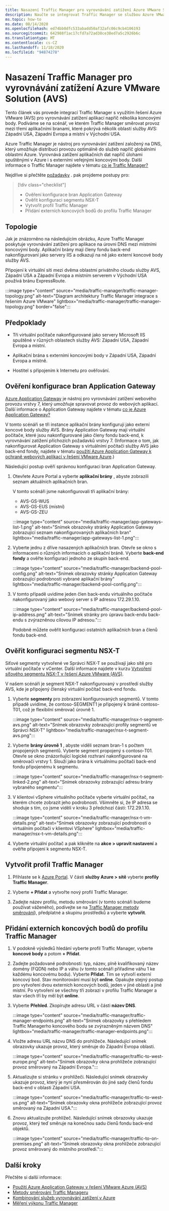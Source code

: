 ```yaml
---
title: Nasazení Traffic Manager pro vyrovnávání zatížení Azure VMware Solution (AVS)
description: Naučte se integrovat Traffic Manager se službou Azure VMware Solution (AVS) pro vyrovnávání zatížení aplikací napříč několika koncovými body v různých oblastech.
ms.topic: how-to
ms.date: 08/14/2020
ms.openlocfilehash: ed74bb0dfc533abadd50af32afc06c9cb4106193
ms.sourcegitcommit: 642988f1ac17cfd7a72ad38ce38ed7a5c2926b6c
ms.translationtype: MT
ms.contentlocale: cs-CZ
ms.lasthandoff: 11/18/2020
ms.locfileid: "94874278"
---
```

# <a name="deploy-traffic-manager-to-balance-azure-vmware-solution-avs-workloads"></a>Nasazení Traffic Manager pro vyrovnávání zatížení Azure VMware Solution (AVS)

Tento článek vás provede integrací Traffic Manager s využitím řešení Azure VMware (AVS) pro vyrovnávání zatížení aplikací napříč několika koncovými body. Podíváme se na scénář, ve kterém Traffic Manager směrovat provoz mezi třemi aplikačními branami, které pokrývá několik oblastí služby AVS: Západní USA, Západní Evropa a místní v Východní USA. 

Azure Traffic Manager je nástroj pro vyrovnávání zatížení založený na DNS, který umožňuje distribuci provozu optimálně do služeb napříč globálními oblastmi Azure. Vyrovnává zatížení aplikačních dat napříč úlohami spuštěnými v Azure i s externími veřejnými koncovými body. Další informace o Traffic Manager najdete v tématu [co je Traffic Manager?](../traffic-manager/traffic-manager-overview.md)

Nejdříve si přečtěte [požadavky](#prerequisites) . pak projdeme postupy pro:

> [!div class="checklist"]
> * Ověření konfigurace bran Application Gateway
> * Ověřit konfiguraci segmentu NSX-T
> * Vytvořit profil Traffic Manager
> * Přidání externích koncových bodů do profilu Traffic Manager

## <a name="topology"></a>Topologie

Jak je znázorněno na následujícím obrázku, Azure Traffic Manager poskytuje vyrovnávání zatížení pro aplikace na úrovni DNS mezi místními koncovými body. Aplikační brány mají členy fondu back-end nakonfigurovaní jako servery IIS a odkazují na ně jako externí koncové body služby AVS.

Připojení k virtuální síti mezi dvěma oblastmi privátního cloudu služby AVS, Západní USA a Západní Evropa a místním serverem v Východní USA používá bránu ExpressRoute.   

:::image type="content" source="media/traffic-manager/traffic-manager-topology.png" alt-text="Diagram architektury Traffic Manager integrace s řešením Azure VMware" lightbox="media/traffic-manager/traffic-manager-topology.png" border="false":::
 
## <a name="prerequisites"></a>Předpoklady

- Tři virtuální počítače nakonfigurované jako servery Microsoft IIS spuštěné v různých oblastech služby AVS: Západní USA, Západní Evropa a místní. 

- Aplikační brána s externími koncovými body v Západní USA, Západní Evropa a místně.

- Hostitel s připojením k Internetu pro ověřování. 

## <a name="verify-configuration-of-your-application-gateways"></a>Ověření konfigurace bran Application Gateway

[Azure Application Gateway](https://azure.microsoft.com/services/application-gateway/) je nástroj pro vyrovnávání zatížení webového provozu vrstvy 7, který umožňuje spravovat provoz do webových aplikací. Další informace o Application Gateway najdete v tématu [co je Azure Application Gateway?](../application-gateway/overview.md) 

V tomto scénáři se tři instance aplikační brány konfigurují jako externí koncové body služby AVS. Brány Application Gateway mají virtuální počítače, které jsou nakonfigurované jako členy fondu back-end, k vyrovnávání zatížení příchozích požadavků vrstvy 7. (Informace o tom, jak nakonfigurovat Application Gateway s virtuálními počítači služby AVS jako back-end fondy, najdete v tématu [použití Azure Application Gateway k ochraně webových aplikací v řešení VMware Azure](protect-azure-vmware-solution-with-application-gateway.md).)  

Následující postup ověří správnou konfiguraci bran Application Gateway.

1. Otevřete Azure Portal a vyberte **aplikační brány** , abyste zobrazili seznam aktuálních aplikačních bran. 

    V tomto scénáři jsme nakonfigurovali tři aplikační brány:
    - AVS-GS-WUS
    - AVS-GS-EUS (místní)
    - AVS-GS-ZEU

    :::image type="content" source="media/traffic-manager/app-gateways-list-1.png" alt-text="Snímek obrazovky stránky Application Gateway zobrazující seznam nakonfigurovaných aplikačních bran" lightbox="media/traffic-manager/app-gateways-list-1.png":::

2. Vyberte jednu z dříve nasazených aplikačních bran. Otevře se okno s informacemi o různých informacích o aplikační bráně. Vyberte **back-end fondy** a ověřte konfiguraci jednoho ze skupin back-end.

   :::image type="content" source="media/traffic-manager/backend-pool-config.png" alt-text="Snímek obrazovky stránky Application Gateway zobrazující podrobnosti vybrané aplikační brány" lightbox="media/traffic-manager/backend-pool-config.png":::
 
3. V tomto případě uvidíme jeden člen back-endu virtuálního počítače nakonfigurovaný jako webový server s IP adresou 172.29.1.10.
 
    :::image type="content" source="media/traffic-manager/backend-pool-ip-address.png" alt-text="Snímek stránky pro úpravu back-endu back-endu s zvýrazněnou cílovou IP adresou.":::

    Podobně můžete ověřit konfiguraci ostatních aplikačních bran a členů fondu back-end. 

## <a name="verify-configuration-of-the-nsx-t-segment"></a>Ověřit konfiguraci segmentu NSX-T

Síťové segmenty vytvořené ve Správci NSX-T se používají jako sítě pro virtuální počítače v vCenter. Další informace najdete v kurzu [Vytvoření síťového segmentu NSX-T v řešení Azure VMware (AVS)](tutorial-nsx-t-network-segment.md).

V našem scénáři je segment NSX-T nakonfigurovaný v prostředí služby AVS, kde je připojený členský virtuální počítač back-end fondu.

1. Vyberte **segmenty** pro zobrazení konfigurovaných segmentů. V tomto případě uvidíme, že contoso-SEGMENT1 je připojený k bráně contoso-T01, což je flexibilní směrovač úrovně 1.

    :::image type="content" source="media/traffic-manager/nsx-t-segment-avs.png" alt-text="Snímek obrazovky zobrazující profily segmentů ve Správci NSX-T" lightbox="media/traffic-manager/nsx-t-segment-avs.png":::    

2. Vyberte **brány úrovně 1** , abyste viděli seznam bran-1 s počtem propojených segmentů. Vyberte segment propojený s contoso-T01. Otevře se okno znázorňující logické rozhraní nakonfigurované na směrovači vrstvy 1. Slouží jako brána k virtuálnímu počítači back-end fondu připojenému k segmentu.

   :::image type="content" source="media/traffic-manager/nsx-t-segment-linked-2.png" alt-text="Snímek obrazovky zobrazující adresu brány vybraného segmentu":::    

3. V klientovi vSphere virtuálního počítače vyberte virtuální počítač, na kterém chcete zobrazit jeho podrobnosti. Všimněte si, že IP adresa se shoduje s tím, co jsme viděli v kroku 3 předchozí části: 172.29.1.10.

    :::image type="content" source="media/traffic-manager/nsx-t-vm-details.png" alt-text="Snímek obrazovky zobrazující podrobnosti o virtuálním počítači v klientovi VSphere" lightbox="media/traffic-manager/nsx-t-vm-details.png":::    

4. Vyberte virtuální počítač a pak klikněte na **akce > upravit nastavení** a ověřte připojení k segmentu NSX-T.

## <a name="create-your-traffic-manager-profile"></a>Vytvořit profil Traffic Manager

1. Přihlaste se k [Azure Portal](https://rc.portal.azure.com/#home). V části **služby Azure > sítě** vyberte **profily Traffic Manager**.

2. Vyberte **+ Přidat** a vytvořte nový profil Traffic Manager.
 
3. Zadejte název profilu, metodu směrování (v tomto scénáři budeme používat váženého), podívejte se na [Traffic Manager metody směrování](../traffic-manager/traffic-manager-routing-methods.md)), předplatné a skupinu prostředků a vyberte **vytvořit**.

## <a name="add-external-endpoints-into-the-traffic-manager-profile"></a>Přidání externích koncových bodů do profilu Traffic Manager

1. V podokně výsledků hledání vyberte profil Traffic Manager, vyberte **koncové body** a potom **+ Přidat**.

2. Zadejte požadované podrobnosti: typ, název, plně kvalifikovaný název domény (FQDN) nebo IP a váhu (v tomto scénáři přiřadíme váhu 1 ke každému koncovému bodu). Vyberte **Přidat**. Tím se vytvoří externí koncový bod. Stav monitorování musí být **online**. Opakujte stejný postup pro vytvoření dvou externích koncových bodů, jeden v jiné oblasti a jiné místní. Po vytvoření se všechny tři zobrazí v profilu Traffic Manager a stav všech tří by měl být **online**.

3. Vyberte **Přehled**. Zkopírujte adresu URL v části **název DNS**.

   :::image type="content" source="media/traffic-manager/traffic-manager-endpoints.png" alt-text="Snímek obrazovky s přehledem Traffic Managerho koncového bodu se zvýrazněným názvem DNS" lightbox="media/traffic-manager/traffic-manager-endpoints.png"::: 

4. Vložte adresu URL názvu DNS do prohlížeče. Následující snímek obrazovky ukazuje provoz, který směruje do Západní Evropa oblasti.

   :::image type="content" source="media/traffic-manager/traffic-to-west-europe.png" alt-text="Snímek obrazovky okna prohlížeče zobrazující provoz směrovaný na Západní Evropa."::: 

5. Aktualizujte si stránku v prohlížeči. Následující snímek obrazovky ukazuje provoz, který je nyní přesměrován do jiné sady členů fondu back-end v oblasti Západní USA.

   :::image type="content" source="media/traffic-manager/traffic-to-west-us.png" alt-text="Snímek obrazovky okna prohlížeče zobrazující provoz směrovaný na Západní USA."::: 

6. Znovu aktualizujte prohlížeč. Následující snímek obrazovky ukazuje provoz, který teď směruje na konečnou sadu členů fondu back-end objektů.

   :::image type="content" source="media/traffic-manager/traffic-to-on-premises.png" alt-text="Snímek obrazovky okna prohlížeče zobrazující provoz směrovaný do místního prostředí.":::

## <a name="next-steps"></a>Další kroky

Přečtěte si další informace:

- [Použití Azure Application Gateway v řešení VMware Azure (AVS)](protect-azure-vmware-solution-with-application-gateway.md)
- [Metody směrování Traffic Manageru](../traffic-manager/traffic-manager-routing-methods.md)
- [Kombinování služeb vyrovnávání zatížení v Azure](../traffic-manager/traffic-manager-load-balancing-azure.md)
- [Měření výkonu Traffic Manager](../traffic-manager/traffic-manager-performance-considerations.md)
